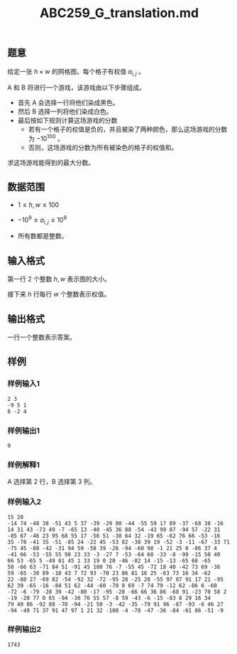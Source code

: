 ﻿---
title: "ABC259_G_translation.md"
tags: []
author: ""
created: ""
---

## 题意

给定一张 $h \times w$ 的网格图。每个格子有权值 $a_{i,j}$ 。

A 和 B 将进行一个游戏，该游戏由以下步骤组成。  

- 首先 A 会选择一行将他们染成黑色。
- 然后 B 选择一列将他们染成白色。  
- 最后按如下规则计算这场游戏的分数
  - 若有一个格子的权值是负的，并且被染了两种颜色，那么这场游戏的分数为 $- 10^{100}$ 。
  - 否则，这场游戏的分数为所有被染色的格子的权值和。

求这场游戏能得到的最大分数。

## 数据范围

- $1 \leq h,w \leq 100$

- $- 10^9 \leq a_{i,j} \leq 10^9$ 

- 所有数都是整数。

## 输入格式

第一行 $2$ 个整数 $h,w$ 表示图的大小。  

接下来 $h$ 行每行 $w$ 个整数表示权值。

## 输出格式

一行一个整数表示答案。

## 样例

### 样例输入1

```
2 3
-9 5 1
6 -2 4
```

### 样例输出1

```
9
```

### 样例解释1

A 选择第 $2$ 行，B 选择第 $3$ 列。

### 样例输入2

```
15 20
-14 74 -48 38 -51 43 5 37 -39 -29 80 -44 -55 59 17 89 -37 -68 38 -16
14 31 43 -73 49 -7 -65 13 -40 -45 36 88 -54 -43 99 87 -94 57 -22 31
-85 67 -46 23 95 68 55 17 -56 51 -38 64 32 -19 65 -62 76 66 -53 -16
35 -78 -41 35 -51 -85 24 -22 45 -53 82 -30 39 19 -52 -3 -11 -67 -33 71
-75 45 -80 -42 -31 94 59 -58 39 -26 -94 -60 98 -1 21 25 0 -86 37 4
-41 66 -53 -55 55 98 23 33 -3 -27 7 -53 -64 68 -33 -8 -99 -15 50 40
66 53 -65 5 -49 81 45 1 33 19 0 20 -46 -82 14 -15 -13 -65 68 -65
50 -66 63 -71 84 51 -91 45 100 76 -7 -55 45 -72 18 40 -42 73 69 -36
59 -65 -30 89 -10 43 7 72 93 -70 23 86 81 16 25 -63 73 16 34 -62
22 -88 27 -69 82 -54 -92 32 -72 -95 28 -25 28 -55 97 87 91 17 21 -95
62 39 -65 -16 -84 51 62 -44 -60 -70 8 69 -7 74 79 -12 62 -86 6 -60
-72 -6 -79 -28 39 -42 -80 -17 -95 -28 -66 66 36 86 -68 91 -23 70 58 2
-19 -20 77 0 65 -94 -30 76 55 57 -8 59 -43 -6 -15 -83 8 29 16 34
79 40 86 -92 88 -70 -94 -21 50 -3 -42 -35 -79 91 96 -87 -93 -6 46 27
-94 -49 71 37 91 47 97 1 21 32 -100 -4 -78 -47 -36 -84 -61 86 -51 -9
```

### 样例输出2

```
1743
```

